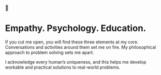### 👋

# Empathy. Psychology. Education.

If you cut me open, you will find these three elements at my core.
Conversations and activities around them set me on fire. My philosophical approach to problem solving sets me apart.

I acknowledge every human’s uniqueness, and this helps me develop workable and practical solutions to real-world problems.





<!--
**giwajossy/giwajossy** is a ✨ _special_ ✨ repository because its `README.md` (this file) appears on your GitHub profile.

Here are some ideas to get you started:

- 🔭 I’m currently working on ...
- 🌱 I’m currently learning ...
- 👯 I’m looking to collaborate on ...
- 🤔 I’m looking for help with ...
- 💬 Ask me about ...
- 📫 How to reach me: ...
- 😄 Pronouns: ...
- ⚡ Fun fact: ...
-->
